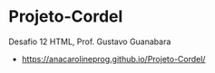 # Projeto-Cordel
 Desafio 12 HTML, Prof. Gustavo Guanabara
- <https://anacarolineprog.github.io/Projeto-Cordel/>
